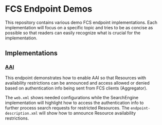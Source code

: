# FCS Endpoint Demos

This repository contains various demo FCS endpoint implementations. Each implementation will focus on a specific topic and tries to be as concise as possible so that readers can easily recognize what is crucial for the implementation.

## Implementations

### [AAI](aai/)

This endpoint demonstrates how to enable AAI so that Resources with availability restrictions can be announced and access allowed or denied based on authentication info being sent from FCS clients (Aggregator).

The `web.xml` shows needed configurations while the SearchEngine implementation will highlight how to access the authentication info to further process search requests for restricted Resources. The `endpoint-description.xml` will show how to announce Resource availability restrictions.

